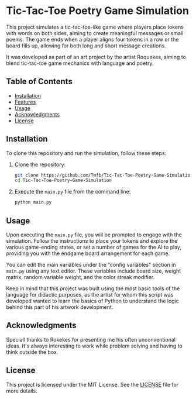 # Tic-Tac-Toe Poetry Game Simulation

This project simulates a tic-tac-toe-like game where players place tokens with words on both sides, aiming to create meaningful messages or small poems. The game ends when a player aligns four tokens in a row or the board fills up, allowing for both long and short message creations.

It was developed as part of an art project by the artist Roquekes, aiming to blend tic-tac-toe game mechanics with language and poetry.

## Table of Contents
- [Installation](#installation)
- [Features](#features)
- [Usage](#usage)
- [Acknowledgments](#acknowledgments)
- [License](#license)

## Installation

To clone this repository and run the simulation, follow these steps:

1. Clone the repository:
   ```bash
   git clone https://github.com/Tmfb/Tic-Tac-Toe-Poetry-Game-Simulation.git
   cd Tic-Tac-Toe-Poetry-Game-Simulation
   ```
2. Execute the `main.py` file from the command line:
   ```bash
   python main.py
   ```

## Usage

Upon executing the `main.py` file, you will be prompted to engage with the simulation. Follow the instructions to place your tokens and explore the various game-ending states, or set a number of games for the AI to play, providing you with the endgame board arrangement for each game.

You can edit the main variables under the "config variables" section in `main.py` using any text editor. These variables include board size, weight matrix, random variable weight, and the color streak modifier.

Keep in mind that this project was built using the most basic tools of the language for didactic purposes, as the artist for whom this script was developed wanted to learn the basics of Python to understand the logic behind this part of his artwork development.

## Acknowledgments

Speciall thanks to Rokekes for presenting me his often unconventional ideas. It's always interesting to work while problem solving and having to think outside the box.

## License

This project is licensed under the MIT License. See the [LICENSE](LICENSE) file for more details.
